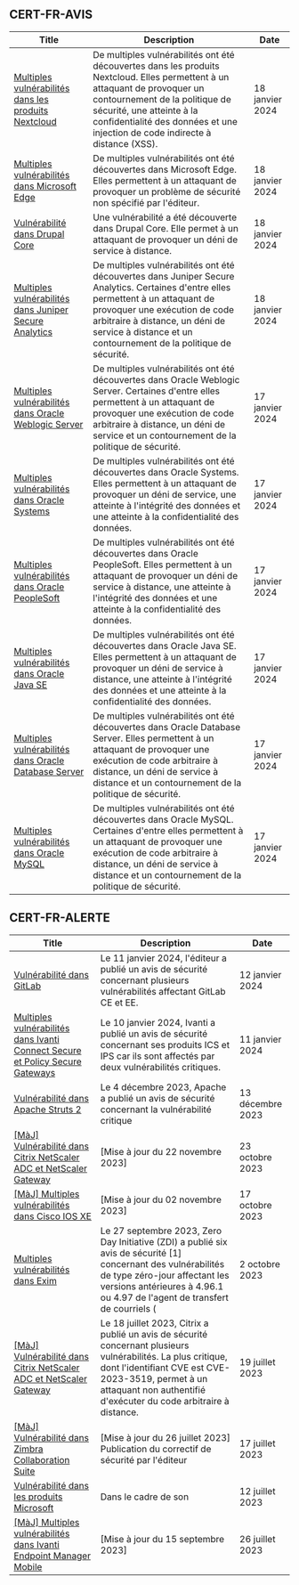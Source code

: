 
## CERT-FR-AVIS
|Title|Description|Date|
|---|---|---|
| [Multiples vulnérabilités dans les produits Nextcloud](https://www.cert.ssi.gouv.fr/avis/CERTFR-2024-AVI-0053/) | De multiples vulnérabilités ont été découvertes dans les produits Nextcloud. Elles permettent à un attaquant de provoquer un contournement de la politique de sécurité, une atteinte à la confidentialité des données et une injection de code indirecte à distance (XSS). | 18 janvier 2024 |
| [Multiples vulnérabilités dans Microsoft Edge](https://www.cert.ssi.gouv.fr/avis/CERTFR-2024-AVI-0052/) | De multiples vulnérabilités ont été découvertes dans Microsoft Edge. Elles permettent à un attaquant de provoquer un problème de sécurité non spécifié par l'éditeur. | 18 janvier 2024 |
| [Vulnérabilité dans Drupal Core](https://www.cert.ssi.gouv.fr/avis/CERTFR-2024-AVI-0051/) | Une vulnérabilité a été découverte dans Drupal Core. Elle permet à un attaquant de provoquer un déni de service à distance. | 18 janvier 2024 |
| [Multiples vulnérabilités dans Juniper Secure Analytics](https://www.cert.ssi.gouv.fr/avis/CERTFR-2024-AVI-0050/) | De multiples vulnérabilités ont été découvertes dans Juniper Secure Analytics. Certaines d'entre elles permettent à un attaquant de provoquer une exécution de code arbitraire à distance, un déni de service à distance et un contournement de la politique de sécurité. | 18 janvier 2024 |
| [Multiples vulnérabilités dans Oracle Weblogic Server](https://www.cert.ssi.gouv.fr/avis/CERTFR-2024-AVI-0049/) | De multiples vulnérabilités ont été découvertes dans Oracle Weblogic Server. Certaines d'entre elles permettent à un attaquant de provoquer une exécution de code arbitraire à distance, un déni de service et un contournement de la politique de sécurité. | 17 janvier 2024 |
| [Multiples vulnérabilités dans Oracle Systems](https://www.cert.ssi.gouv.fr/avis/CERTFR-2024-AVI-0048/) | De multiples vulnérabilités ont été découvertes dans Oracle Systems. Elles permettent à un attaquant de provoquer un déni de service, une atteinte à l'intégrité des données et une atteinte à la confidentialité des données. | 17 janvier 2024 |
| [Multiples vulnérabilités dans Oracle PeopleSoft](https://www.cert.ssi.gouv.fr/avis/CERTFR-2024-AVI-0047/) | De multiples vulnérabilités ont été découvertes dans Oracle PeopleSoft. Elles permettent à un attaquant de provoquer un déni de service à distance, une atteinte à l'intégrité des données et une atteinte à la confidentialité des données. | 17 janvier 2024 |
| [Multiples vulnérabilités dans Oracle Java SE](https://www.cert.ssi.gouv.fr/avis/CERTFR-2024-AVI-0046/) | De multiples vulnérabilités ont été découvertes dans Oracle Java SE. Elles permettent à un attaquant de provoquer un déni de service à distance, une atteinte à l'intégrité des données et une atteinte à la confidentialité des données. | 17 janvier 2024 |
| [Multiples vulnérabilités dans Oracle Database Server](https://www.cert.ssi.gouv.fr/avis/CERTFR-2024-AVI-0045/) | De multiples vulnérabilités ont été découvertes dans Oracle Database Server. Elles permettent à un attaquant de provoquer une exécution de code arbitraire à distance, un déni de service à distance et un contournement de la politique de sécurité. | 17 janvier 2024 |
| [Multiples vulnérabilités dans Oracle MySQL](https://www.cert.ssi.gouv.fr/avis/CERTFR-2024-AVI-0044/) | De multiples vulnérabilités ont été découvertes dans Oracle MySQL. Certaines d'entre elles permettent à un attaquant de provoquer une exécution de code arbitraire à distance, un déni de service à distance et un contournement de la politique de sécurité. | 17 janvier 2024 |
## CERT-FR-ALERTE
|Title|Description|Date|
|---|---|---|
| [Vulnérabilité dans GitLab](https://www.cert.ssi.gouv.fr/alerte/CERTFR-2024-ALE-002/) | Le 11 janvier 2024, l'éditeur a publié un avis de sécurité concernant plusieurs vulnérabilités affectant GitLab CE et EE. | 12 janvier 2024 |
| [Multiples vulnérabilités dans Ivanti Connect Secure et Policy Secure Gateways](https://www.cert.ssi.gouv.fr/alerte/CERTFR-2024-ALE-001/) | Le 10 janvier 2024, Ivanti a publié un avis de sécurité concernant ses produits ICS et IPS car ils sont affectés par deux vulnérabilités critiques. | 11 janvier 2024 |
| [Vulnérabilité dans Apache Struts 2](https://www.cert.ssi.gouv.fr/alerte/CERTFR-2023-ALE-013/) | Le 4 décembre 2023, Apache a publié un avis de sécurité concernant la vulnérabilité critique  | 13 décembre 2023 |
| [[MàJ] Vulnérabilité dans Citrix NetScaler ADC et NetScaler Gateway](https://www.cert.ssi.gouv.fr/alerte/CERTFR-2023-ALE-012/) | [Mise à jour du 22 novembre 2023] | 23 octobre 2023 |
| [[MàJ] Multiples vulnérabilités dans Cisco IOS XE](https://www.cert.ssi.gouv.fr/alerte/CERTFR-2023-ALE-011/) | [Mise à jour du 02 novembre 2023] | 17 octobre 2023 |
| [Multiples vulnérabilités dans Exim](https://www.cert.ssi.gouv.fr/alerte/CERTFR-2023-ALE-010/) | Le 27 septembre 2023, Zero Day Initiative (ZDI) a publié six avis de sécurité [1] concernant des vulnérabilités de type zéro-jour affectant les versions antérieures à 4.96.1 ou 4.97 de l'agent de transfert de courriels ( | 2 octobre 2023 |
| [[MàJ] Vulnérabilité dans Citrix NetScaler ADC et NetScaler Gateway](https://www.cert.ssi.gouv.fr/alerte/CERTFR-2023-ALE-008/) | Le 18 juillet 2023, Citrix a publié un avis de sécurité concernant plusieurs vulnérabilités. La plus critique, dont l'identifiant CVE est CVE-2023-3519, permet à un attaquant non authentifié d'exécuter du code arbitraire à distance. | 19 juillet 2023 |
| [[MàJ] Vulnérabilité dans Zimbra Collaboration Suite](https://www.cert.ssi.gouv.fr/alerte/CERTFR-2023-ALE-007/) | [Mise à jour du 26 juillet 2023] Publication du correctif de sécurité par l'éditeur | 17 juillet 2023 |
| [Vulnérabilité dans les produits Microsoft](https://www.cert.ssi.gouv.fr/alerte/CERTFR-2023-ALE-006/) | Dans le cadre de son  | 12 juillet 2023 |
| [[MàJ] Multiples vulnérabilités dans Ivanti Endpoint Manager Mobile](https://www.cert.ssi.gouv.fr/alerte/CERTFR-2023-ALE-009/) | [Mise à jour du 15 septembre 2023]  | 26 juillet 2023 |
